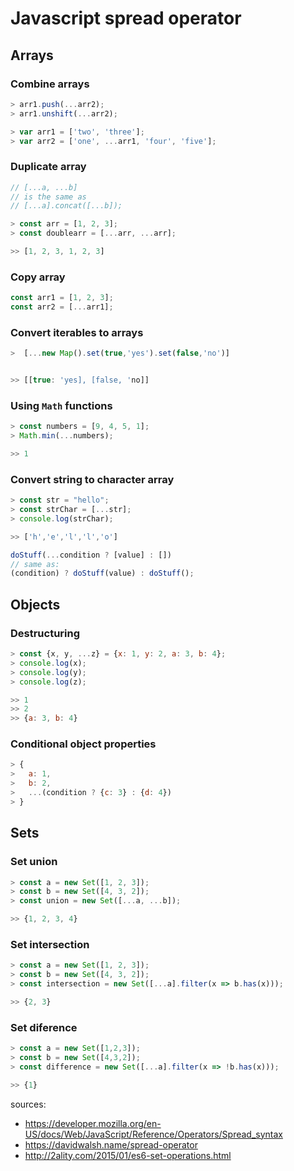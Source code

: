 # Javascript spread operator


## Arrays

### Combine arrays

```javascript
> arr1.push(...arr2);
> arr1.unshift(...arr2);

> var arr1 = ['two', 'three'];
> var arr2 = ['one', ...arr1, 'four', 'five'];
```

### Duplicate array

```javascript
// [...a, ...b]
// is the same as
// [...a].concat([...b]);

> const arr = [1, 2, 3];
> const doublearr = [...arr, ...arr];

>> [1, 2, 3, 1, 2, 3]
```

### Copy array

```javascript
const arr1 = [1, 2, 3];
const arr2 = [...arr1];
```

### Convert iterables to arrays

```javascript
>  [...new Map().set(true,'yes').set(false,'no')]


>> [[true: 'yes], [false, 'no]]
```

### Using `Math` functions

```javascript
> const numbers = [9, 4, 5, 1];
> Math.min(...numbers);

>> 1
```


### Convert string to character array

```javascript
> const str = "hello";
> const strChar = [...str];
> console.log(strChar);

>> ['h','e','l','l','o']
```


```javascript
doStuff(...condition ? [value] : [])
// same as:
(condition) ? doStuff(value) : doStuff();
```

## Objects

### Destructuring
```javascript
> const {x, y, ...z} = {x: 1, y: 2, a: 3, b: 4};
> console.log(x);
> console.log(y);
> console.log(z);

>> 1
>> 2
>> {a: 3, b: 4}
```


### Conditional object properties

```javascript
> {
>   a: 1,
>   b: 2, 
>   ...(condition ? {c: 3} : {d: 4})
> }
```

## Sets

### Set union

```javascript
> const a = new Set([1, 2, 3]);
> const b = new Set([4, 3, 2]);
> const union = new Set([...a, ...b]);

>> {1, 2, 3, 4}
```

### Set intersection

```javascript
> const a = new Set([1, 2, 3]);
> const b = new Set([4, 3, 2]);
> const intersection = new Set([...a].filter(x => b.has(x)));

>> {2, 3}
```

### Set diference

```javascript
> const a = new Set([1,2,3]);
> const b = new Set([4,3,2]);
> const difference = new Set([...a].filter(x => !b.has(x)));

>> {1}
```

sources:
- https://developer.mozilla.org/en-US/docs/Web/JavaScript/Reference/Operators/Spread_syntax
- https://davidwalsh.name/spread-operator
- http://2ality.com/2015/01/es6-set-operations.html
